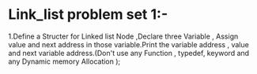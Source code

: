 # Link_list problem set 1:-
1.Define a Structer for Linked list Node ,Declare three Variable , Assign value and next address in those variable.Print the variable address , value and next variable address.(Don't use any Function , typedef, keyword and any Dynamic memory Allocation );
